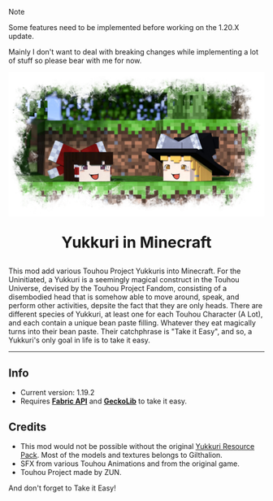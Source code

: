 > [!NOTE]
> Some features need to be implemented before working on the 1.20.X update.
> 
> Mainly I don't want to deal with breaking changes while implementing a lot of stuff so please bear with me for now.

![cover photo](cover.png)
<p align="center" style="font-size:30px"><strong>Yukkuri in Minecraft</strong></p>

This mod add various Touhou Project Yukkuris into Minecraft. For the Uninitiated, a Yukkuri is a seemingly magical construct in the Touhou Universe, devised by the Touhou Project Fandom, consisting of a disembodied head that is somehow able to move around, speak, and perform other activities, depsite the fact that they are only heads. There are different species of Yukkuri, at least one for each Touhou Character (A Lot), and each contain a unique bean paste filling. Whatever they eat magically turns into their bean paste. Their catchphrase is "Take it Easy", and so, a Yukkuri's only goal in life is to take it easy.

___
## Info
- Current version: 1.19.2
- Requires **[Fabric API](https://fabricmc.net/)** and **[GeckoLib](https://geckolib.com/)** to take it easy.

## Credits
- This mod would not be possible without the original [Yukkuri Resource Pack](https://www.minecraftforum.net/forums/mapping-and-modding-java-edition/resource-packs/2627963-touhou-project-yukkuri-pack). Most of the models and textures belongs to Gilthalion. 
- SFX from various Touhou Animations and from the original game.
- Touhou Project made by ZUN.

And don't forget to Take it Easy!